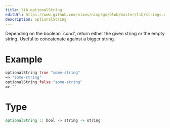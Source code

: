 ```yaml
---
title: lib.optionalString
editUrl: https://www.github.com/nixos/nixpkgs/blob/master/lib/strings.nix#L347C5
description: optionalString
---
```


Depending on the boolean `cond', return either the given string
or the empty string. Useful to concatenate against a bigger string.

# Example

```nix
optionalString true "some-string"
=> "some-string"
optionalString false "some-string"
=> ""
```

# Type

```haskell
optionalString :: bool -> string -> string
```
